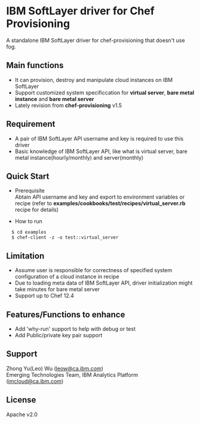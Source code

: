 # IBM SoftLayer driver for Chef Provisioning

 A standalone IBM SoftLayer driver for chef-provisioning that doesn't use fog.

## Main functions

- It can provision, destroy and manipulate cloud instances on IBM SoftLayer
- Support customized system specificcation for __virtual server__, __bare metal instance__ and __bare metal server__
- Lately revision from __chef-provisioning__ v1.5


## Requirement

- A pair of IBM SoftLayer API username and key is required to use this driver
- Basic knowledge of IBM SoftLayer API, like what is virtual server, bare metal instance(hourly/monthly) and server(monthly)

## Quick Start

- Prerequisite  
  Abtain API username and key and export to environment variables or recipe (refer to __examples/cookbooks/test/recipes/virtual_server.rb__ recipe for details)

- How to run
```shell
  $ cd examples  
  $ chef-client -z -o test::virtual_server
```

## Limitation

- Assume user is responsible for correctness of specified system configuration of a cloud instance in recipe
- Due to loading meta data of IBM SoftLayer API, driver initialization might take minutes for bare metal server
- Support up to Chef 12.4

## Features/Functions to enhance

- Add 'why-run' support to help with debug or test
- Add Public/private key pair support

## Support

 Zhong Yu(Leo) Wu (leow@ca.ibm.com)   
 Emerging Technologies Team, IBM Analytics Platform (imcloud@ca.ibm.com)
 

## License

Apache v2.0